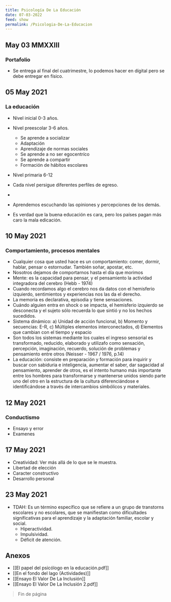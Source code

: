 ```yaml
---
title: Psicología De La Educación
date: 07-03-2022
feed: show
permalink: /Psicologia-De-La-Educacion
---
```


## May 03 MMXXIII
### Portafolio
- Se entrega al final del cuatrimestre, lo podemos hacer en dígital pero se debe entregar en físico.

## 05 May 2021
### La educación
- Nivel inicial 0-3 años.
- Nivel preescolar 3-6 años.
   * Se aprende a socializar
   * Adaptación
   * Aprendizaje de normas sociales
   * Se aprende a no ser egocentríco
   * Se aprende a compartir
   * Formación de hábitos escolares
- Nivel primaria 6-12

- Cada nivel persigue diferentes perfiles de egreso.
- 
- Aprendemos escuchando las opiniones y percepciones de los demás.
- Es verdad que la buena educación es cara, pero los países pagan más caro la mala edicación.


## 10 May 2021
### Comportamiento, procesos mentales
- Cualquier cosa que usted hace es un comportamiento: comer, dormir, hablar, pensar o estornudar. También soñar, apostar, etc.
- Nosotros dejamos de comportarnos hasta el día que morimos
- Mente: es la capacidad para pensar, y el pensamiento la actividad integradora del cerebro (Hebb - 1974)
- Cuando recordamos algo el cerebro nos da datos con el hemisferio izquierdo, sentimientos y experiencias nos las da el derecho.
- La memoria es declarativa, episodia y tiene sensaciones.
- Cuándo alguien entra en shock o se impacta, el hemisferio izquierdo se desconecta y el sujeto sólo recuerda lo que sintió y no los hechos sucedidos.
- Sistema dinámico: a) Unidad de acción funcional, b) Momento y secuencias: E-R, c) Múltiples elementos interconectados, d) Elementos que cambian con el tiempo y espacio
- Son todos los sistemas mediante los cuales el ingreso sensorial es transformado, reducido, elaborado y utilizafo como sensación, percepción, imaginación, recuerdo, solución de problemas y pensamiento entre otros (Neisser - 1967 / 1976, p.14)
- La educación: consiste en preparación y formación para inquirir y buscar con sabiduria e inteligencia, aumentar el saber, dar sagacidad al pensamiento, aprender de otros, es el intento humano más importante entre los hombres para transformarse y mantenerse unidos siendo parte uno del otro en la estructura de la cultura diferenciándose e identificándose a través de intercambios simbólicos y materiales.

## 12 May 2021 
### Conductismo
- Ensayo y error
- Examenes

## 17 May 2021
- Creatividad: Ver más allá de lo que se le muestra.
- Libertad de elección
- Caracter constructivo
- Desarrollo personal

## 23 May 2021
- TDAH: Es un término específico que se refiere a un grupo de transtorns escolares y no escolares, que se manifiestan como dificultades significativas para el aprendizaje y la adaptación familiar, escolar y social.
	- Hiperactividad.
	- Impulsividad.
	- Déficit de atención.

## Anexos
- [[El papel del psicólogo en la educación.pdf]]
- [[En el fondo del lago (Actividades)]]
- [[Ensayo El Valor De La Inclusión]]
- [[Ensayo El Valor De La Inclusión 2.pdf]]

> Fin de página